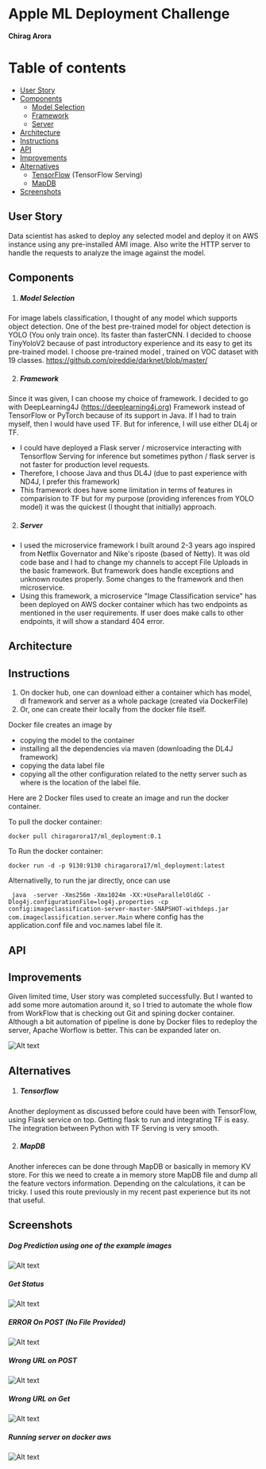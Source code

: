# Apple ML Deployment Challenge

**Chirag Arora**

Table of contents
=================

   * [User Story](#user-story)
   * [Components](#components)
      * [Model Selection](#model-selection)
      * [Framework](#framework)
      * [Server](#server)
   * [Architecture](#architecture)
   * [Instructions](#instructions)
   * [API](#api)
   * [Improvements](#improvements)
   * [Alternatives](#alternatives)
      * [TensorFlow](#tensorflow) (TensorFlow Serving)
      * [MapDB](#mapdb)
   * [Screenshots](#screenshots)

## User Story
Data scientist has asked to deploy any selected model and deploy it on AWS instance using any pre-installed AMI image. Also write the HTTP server to handle the requests to analyze the image against the model. 

## Components
1. ##### Model Selection 

For image labels classification, I thought of any model which supports object detection. One of the best pre-trained model for object detection is YOLO (You only train once). Its faster than fasterCNN. I decided to choose TinyYoloV2 because of past introductory experience and its easy to get its pre-trained model. I choose pre-trained model , trained on VOC dataset with 19 classes.
https://github.com/pjreddie/darknet/blob/master/

2. ##### Framework

Since it was given, I can choose my choice of framework. I decided to go with DeepLearning4J (https://deeplearning4j.org) Framework instead of TensorFlow or PyTorch because of its support in Java. If I had to train myself, then I would have used TF. But for inference, I will use either DL4j or TF. 
 - I could have deployed a Flask server / microservice interacting with Tensorflow Serving for inference but sometimes python / flask server is not faster for production level requests. 
 - Therefore, I choose Java and thus DL4J (due to past experience with ND4J, I prefer this framework)
 - This framework does have some limitation in terms of features in comparision to TF but for my purpose (providing inferences from YOLO model) it was the quickest (I thought that initially) approach.
 
2. ##### Server

- I used the microservice framework I built around 2-3 years ago inspired from Netflix Governator and Nike's riposte (based of Netty). It was old code base and I had to change my channels to accept File Uploads in the basic framework. But framework does handle exceptions and unknown routes properly. Some changes to the framework and then microservice.
- Using this framework, a microservice "Image Classification service" has been deployed on AWS docker container which has two endpoints as mentioned in the user requirements. If user does make calls to other endpoints, it will show a standard 404 error. 

## Architecture


## Instructions
1. On docker hub, one can download either a container which has model, dl framework and server as a whole package (created via DockerFile) 
2. Or, one can create their locally from the docker file itself. 

Docker file creates an image by 
- copying the model to the container
- installing all the dependencies via maven (downloading the DL4J framework)
- copying the data label file
- copying all the other configuration related to the netty server such as where is the location of the label file. 

Here are 2 Docker files used to create an image and run the docker container.

To pull the docker container: 

``` docker pull chiragarora17/ml_deployment:0.1 ```


To Run the docker container:

``` docker run -d -p 9130:9130 chiragarora17/ml_deployment:latest  ```



Alternativelly, to run the jar directly, once can use

``` java  -server -Xms256m -Xmx1024m -XX:+UseParallelOldGC -Dlog4j.configurationFile=log4j.properties -cp config:imageclassification-server-master-SNAPSHOT-withdeps.jar com.imageclassification.server.Main```
where config has the application.conf file and voc.names label file it.

## API




## Improvements
Given limited time, User story was completed successfully. But I wanted to add some more automation around it, so I tried to automate the whole flow from WorkFlow that is checking out Git and spining docker container. Although a bit automation of pipeline is done by Docker files to redeploy the server, Apache Worflow is better. This can be expanded later on.

![Alt text](screenshots/workflow.png?raw=true "Workflow")


## Alternatives
1. ##### Tensorflow

Another deployment as discussed before could have been with TensorFlow, using Flask service on top. Getting flask to run and integrating TF is easy. The integration between Python with TF Serving is very smooth. 

2. ##### MapDB

Another infereces can be done through MapDB or basically in memory KV store. For this we need to create a in memory store MapDB file and dump all the feature vectors information. Depending on the calculations, it can be tricky. I used this route previously in my recent past experience but its not that useful.

## Screenshots

##### Dog Prediction using one of the example images
![Alt text](screenshots/dog_prediction_result.png?raw=true "Dog Prediction using one of the example images")

##### Get Status 
![Alt text](screenshots/getstatus_result.png?raw=true "Get status api result")

##### ERROR On POST (No File Provided)
![Alt text](screenshots/no_file_post_error_result.png?raw=true "POST ERROR")


##### Wrong URL on POST
![Alt text](screenshots/wrong_url_post_result.png?raw=true "Wrong URL on POST")

##### Wrong URL on Get
![Alt text](screenshots/wrongurl_get_result.png?raw=true "Wrong URL on GET")

##### Running server on docker aws
![Alt text](screenshots/aws_docker.png?raw=true "Running server on docker aws")
